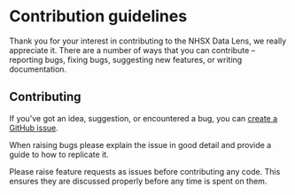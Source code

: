 # Contribution guidelines

Thank you for your interest in contributing to the NHSX Data Lens,
we really appreciate it. There are a number of ways that you can contribute – reporting
bugs, fixing bugs, suggesting new features, or writing documentation.

## Contributing

If you’ve got an idea, suggestion, or encountered a bug, you can
[create a GitHub issue](https://github.com/nhsx/data-lens/issues/new).

When raising bugs please explain the issue in good detail and provide a guide to how to replicate it.

Please raise feature requests as issues before contributing any code. This ensures
they are discussed properly before any time is spent on them.
